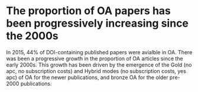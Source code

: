 # The proportion of OA papers has been progressively increasing since the 2000s

In 2015, 44% of DOI-containing published papers were avialble in OA. There was been a progressive growth in the proportion of OA articles since the early 2000s. This growth has been driven by the emergence of the Gold (no apc, no subscription costs) and Hybrid modes (no subscription costs, yes apc) of OA for the newer publications, and bronze OA for the older pre-2000 publications.